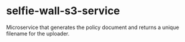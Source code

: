 # selfie-wall-s3-service
Microservice that generates the policy document and returns a unique filename for the uploader.
